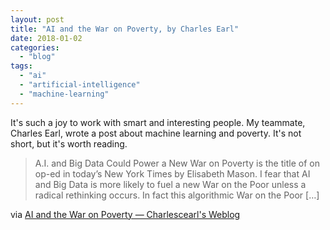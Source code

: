 ```yaml
---
layout: post
title: "AI and the War on Poverty, by Charles Earl"
date: 2018-01-02
categories: 
  - "blog"
tags: 
  - "ai"
  - "artificial-intelligence"
  - "machine-learning"
---
```


It's such a joy to work with smart and interesting people. My teammate,  Charles Earl, wrote a post about machine learning and poverty. It's not short, but it's worth reading.

> A.I. and Big Data Could Power a New War on Poverty is the title of on op-ed in today’s New York Times by Elisabeth Mason. I fear that AI and Big Data is more likely to fuel a new War on the Poor unless a radical rethinking occurs. In fact this algorithmic War on the Poor \[…\]

via [AI and the War on Poverty — Charlescearl's Weblog](http://charlesearl.blog/2018/01/02/ai-and-the-war-on-poverty/)
